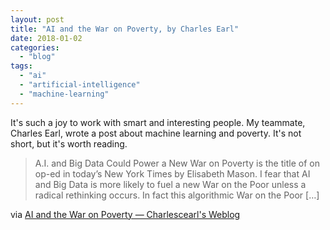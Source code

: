 ```yaml
---
layout: post
title: "AI and the War on Poverty, by Charles Earl"
date: 2018-01-02
categories: 
  - "blog"
tags: 
  - "ai"
  - "artificial-intelligence"
  - "machine-learning"
---
```


It's such a joy to work with smart and interesting people. My teammate,  Charles Earl, wrote a post about machine learning and poverty. It's not short, but it's worth reading.

> A.I. and Big Data Could Power a New War on Poverty is the title of on op-ed in today’s New York Times by Elisabeth Mason. I fear that AI and Big Data is more likely to fuel a new War on the Poor unless a radical rethinking occurs. In fact this algorithmic War on the Poor \[…\]

via [AI and the War on Poverty — Charlescearl's Weblog](http://charlesearl.blog/2018/01/02/ai-and-the-war-on-poverty/)
